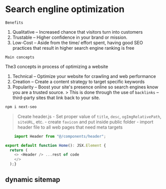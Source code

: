 
# Search engline optimization

`Benefits`

1. Qualitative – Increased chance that visitors turn into customers
2. Trustable – Higher confidence in your brand or mission.
3. Low-Cost – Aside from the time/ effort spent, having good SEO practices that result in higher search engine ranking is free

`Main concepts`

The3 concepts in process of optimizing a website

1. Technical – Optimize your website for crawling and web performance
2. Creation – Create a content strategy to target specific keywords
3. Popularity – Boost your site's presence online so search engines know you are a trusted source. > This is done through the use of `backlinks` – third-party sites that link back to your site.

 ```bash
 npm i next-seo
 ```

> Create header.js
    - Set proper value of `title`, `desc`, `ogImgRelativePath`, `siteURL`, etc.
    - create `favicon` and put inside public folder
    - import header file to all web pages that need meta targets

```js
    import Header from "@/components/header";

export default function Home(): JSX.Element {
  return (
    <> <Header /> ...rest of code
    </>
  );}
```

## dynamic sitemap
